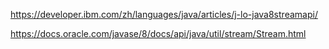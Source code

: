 
https://developer.ibm.com/zh/languages/java/articles/j-lo-java8streamapi/

https://docs.oracle.com/javase/8/docs/api/java/util/stream/Stream.html
